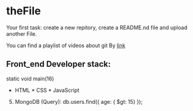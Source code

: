 # theFile
Your first task: create a new repitory, create a README.nd file and upload another File.

You can find a playlist of videos about git By [link](https://www.youtube.com/watch?v=KnINsmXT9_C)

## Front_end Developer stack:
static void main(16)
* HTML
﻿﻿* CSS
﻿﻿* JavaScript
5. MongoDB (Query):
db.users.find({ age: { $gt: 15} });

